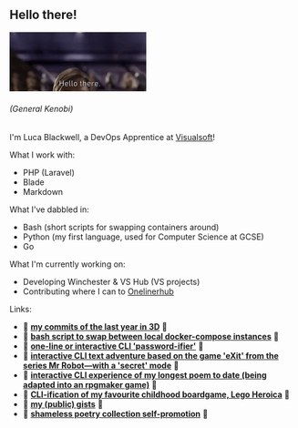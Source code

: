 ## Hello there!

<img src="hello.gif" width="240" height="104"/>

######  (_General Kenobi_)

I'm Luca Blackwell, a DevOps Apprentice at [Visualsoft](https://visualsoft.co.uk)!

What I work with:

- PHP (Laravel)
- Blade
- Markdown

What I've dabbled in:
- Bash (short scripts for swapping containers around)
- Python (my first language, used for Computer Science at GCSE)
- Go

What I'm currently working on: 
- Developing Winchester & VS Hub (VS projects)
- Contributing where I can to [Onelinerhub](https://onelinerhub.com/)

Links:
- :cherry_blossom: [**my commits of the last year in 3D**](https://skyline.github.com/lucablackwell/2022) :cherry_blossom:
- :sauropod: [**bash script to swap between local docker-compose instances**](https://gist.github.com/lucablackwell/d26be4ac9b5f245cda9b7a65b330eeda) :sauropod:
- :cherry_blossom: [**one-line or interactive CLI 'password-ifier'**](https://gist.github.com/lucablackwell/46fbe70e84fab033fbbd67505518bcca) :cherry_blossom:
- :sauropod: [**interactive CLI text adventure based on the game 'eXit' from the series Mr Robot—with a 'secret' mode**](https://github.com/lucablackwell/eXit) :sauropod:
- :cherry_blossom: [**interactive CLI experience of my longest poem to date (being adapted into an rpgmaker game)**](https://gist.github.com/lucablackwell/d021e6fa7d53cc38f8f06591c32fa093) :cherry_blossom:
- :sauropod: [**CLI-ification of my favourite childhood boardgame, Lego Heroica**](https://github.com/lucablackwell/heroica) :sauropod:
- :cherry_blossom: [**my (public) gists**](https://gist.github.com/lucablackwell) :cherry_blossom:
- :sauropod: [**shameless poetry collection self-promotion**](https://www.amazon.co.uk/Dead-House-Collection-Luca-Blackwell/dp/B09NVLQV38/) :sauropod:
